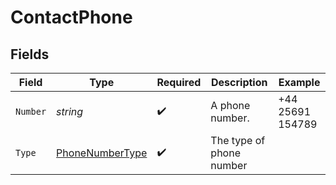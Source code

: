 # ContactPhone


## Fields

| Field                                                     | Type                                                      | Required                                                  | Description                                               | Example                                                   |
| --------------------------------------------------------- | --------------------------------------------------------- | --------------------------------------------------------- | --------------------------------------------------------- | --------------------------------------------------------- |
| `Number`                                                  | *string*                                                  | :heavy_check_mark:                                        | A phone number.                                           | +44 25691 154789                                          |
| `Type`                                                    | [PhoneNumberType](../../models/shared/phonenumbertype.md) | :heavy_check_mark:                                        | The type of phone number                                  |                                                           |